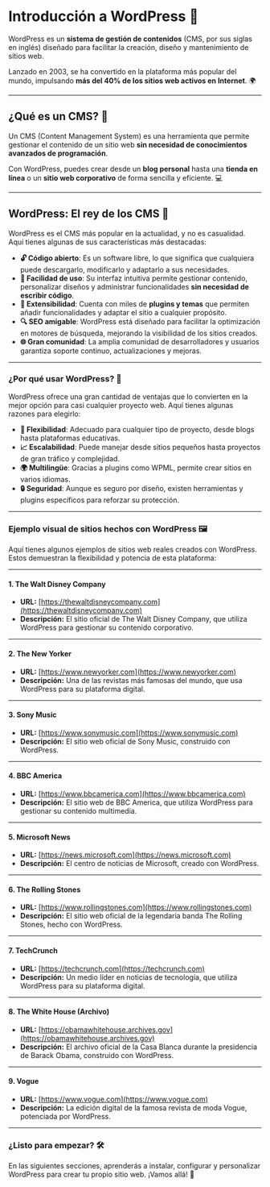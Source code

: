 # Introducción a WordPress 🚀

WordPress es un **sistema de gestión de contenidos** (CMS, por sus siglas en inglés) diseñado para facilitar la creación, diseño y mantenimiento de sitios web. 

Lanzado en 2003, se ha convertido en la plataforma más popular del mundo, impulsando **más del 40% de los sitios web activos en Internet**. 🌍

---

## ¿Qué es un CMS? 🤔

Un CMS (Content Management System) es una herramienta que permite gestionar el contenido de un sitio web **sin necesidad de conocimientos avanzados de programación**. 

Con WordPress, puedes crear desde un **blog personal** hasta una **tienda en línea** o un **sitio web corporativo** de forma sencilla y eficiente. 💻

---

## WordPress: El rey de los CMS 👑

WordPress es el CMS más popular en la actualidad, y no es casualidad. Aquí tienes algunas de sus características más destacadas:

- **🔓 Código abierto**: Es un software libre, lo que significa que cualquiera puede descargarlo, modificarlo y adaptarlo a sus necesidades.
- **🎯 Facilidad de uso**: Su interfaz intuitiva permite gestionar contenido, personalizar diseños y administrar funcionalidades **sin necesidad de escribir código**.
- **🧩 Extensibilidad**: Cuenta con miles de **plugins y temas** que permiten añadir funcionalidades y adaptar el sitio a cualquier propósito.
- **🔍 SEO amigable**: WordPress está diseñado para facilitar la optimización en motores de búsqueda, mejorando la visibilidad de los sitios creados.
- **🌐 Gran comunidad**: La amplia comunidad de desarrolladores y usuarios garantiza soporte continuo, actualizaciones y mejoras.

---

### ¿Por qué usar WordPress? 🚀

WordPress ofrece una gran cantidad de ventajas que lo convierten en la mejor opción para casi cualquier proyecto web. Aquí tienes algunas razones para elegirlo:

- **🌟 Flexibilidad**: Adecuado para cualquier tipo de proyecto, desde blogs hasta plataformas educativas.
- **📈 Escalabilidad**: Puede manejar desde sitios pequeños hasta proyectos de gran tráfico y complejidad.
- **🌍 Multilingüe**: Gracias a plugins como WPML, permite crear sitios en varios idiomas.
- **🔒 Seguridad**: Aunque es seguro por diseño, existen herramientas y plugins específicos para reforzar su protección.

---

### Ejemplo visual de sitios hechos con WordPress 🖼️

Aquí tienes algunos ejemplos de sitios web reales creados con WordPress. Estos demuestran la flexibilidad y potencia de esta plataforma:

---

#### 1. **The Walt Disney Company**  
   - **URL:** [https://thewaltdisneycompany.com](https://thewaltdisneycompany.com)  
   - **Descripción:** El sitio oficial de The Walt Disney Company, que utiliza WordPress para gestionar su contenido corporativo.

---

#### 2. **The New Yorker**  
   - **URL:** [https://www.newyorker.com](https://www.newyorker.com)  
   - **Descripción:** Una de las revistas más famosas del mundo, que usa WordPress para su plataforma digital.

---

#### 3. **Sony Music**  
   - **URL:** [https://www.sonymusic.com](https://www.sonymusic.com)  
   - **Descripción:** El sitio web oficial de Sony Music, construido con WordPress.

---

#### 4. **BBC America**  
   - **URL:** [https://www.bbcamerica.com](https://www.bbcamerica.com)  
   - **Descripción:** El sitio web de BBC America, que utiliza WordPress para gestionar su contenido multimedia.

---

#### 5. **Microsoft News**  
   - **URL:** [https://news.microsoft.com](https://news.microsoft.com)  
   - **Descripción:** El centro de noticias de Microsoft, creado con WordPress.

---

#### 6. **The Rolling Stones**  
   - **URL:** [https://www.rollingstones.com](https://www.rollingstones.com)  
   - **Descripción:** El sitio web oficial de la legendaria banda The Rolling Stones, hecho con WordPress.

---

#### 7. **TechCrunch**  
   - **URL:** [https://techcrunch.com](https://techcrunch.com)  
   - **Descripción:** Un medio líder en noticias de tecnología, que utiliza WordPress para su plataforma digital.

---

#### 8. **The White House (Archivo)**  
   - **URL:** [https://obamawhitehouse.archives.gov](https://obamawhitehouse.archives.gov)  
   - **Descripción:** El archivo oficial de la Casa Blanca durante la presidencia de Barack Obama, construido con WordPress.

---

#### 9. **Vogue**  
   - **URL:** [https://www.vogue.com](https://www.vogue.com)  
   - **Descripción:** La edición digital de la famosa revista de moda Vogue, potenciada por WordPress.

---


### ¿Listo para empezar? 🛠️

En las siguientes secciones, aprenderás a instalar, configurar y personalizar WordPress para crear tu propio sitio web. ¡Vamos allá! 🚀
